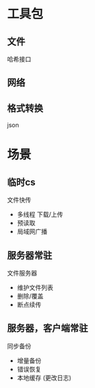 # 工具包

## 文件

哈希接口

## 网络

## 格式转换

json

# 场景

## 临时cs
文件快传

+ 多线程 下载/上传
+ 预读取
+ 局域网广播

## 服务器常驻
文件服务器

+ 维护文件列表
+ 删除/覆盖
+ 断点续传

## 服务器，客户端常驻
同步备份

+ 增量备份
+ 错误恢复
+ 本地缓存 (更改日志)